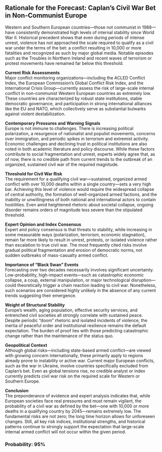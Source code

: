 ## Rationale for the Forecast: Caplan’s Civil War Bet in Non-Communist Europe

Western and Southern European countries—those not communist in 1988—have consistently demonstrated high levels of internal stability since World War II. Historical precedent shows that even during periods of intense unrest, violence has not approached the scale required to qualify as a civil war under the terms of the bet: a conflict resulting in 10,000 or more fatalities and recognized as such by major global media. Notable episodes such as the Troubles in Northern Ireland and recent waves of terrorism or protest movements have remained far below this threshold.

**Current Risk Assessments**  
Major conflict monitoring organizations—including the ACLED Conflict Index, the European Commission’s Global Conflict Risk Index, and the International Crisis Group—currently assess the risk of large-scale internal conflict in non-communist Western European countries as extremely low. These countries are characterized by robust state institutions, stable democratic governance, and participation in strong international alliances like the EU and NATO, which collectively serve as substantial bulwarks against violent destabilization.

**Contemporary Pressures and Warning Signals**  
Europe is not immune to challenges. There is increasing political polarization, a resurgence of nationalist and populist movements, concerns over immigration, and periodic spikes in terrorism and extremist activity. Economic challenges and declining trust in political institutions are also noted in both academic literature and policy discourse. While these factors contribute to social fragmentation and unrest, experts widely agree that, as of now, there is no credible path from current trends to the outbreak of an organized, sustained civil war of the required magnitude.

**Threshold for Civil War Risk**  
The requirement for a qualifying civil war—sustained, organized armed conflict with over 10,000 deaths within a single country—sets a very high bar. Achieving this level of violence would require the widespread collapse of central authority, the formation of well-organized armed factions, and the inability or unwillingness of both national and international actors to contain hostilities. Even amid heightened rhetoric about societal collapse, ongoing disorder remains orders of magnitude less severe than the stipulated threshold.

**Expert Opinion and Index Consensus**  
Expert and policy consensus is that threats to stability, while increasing in some measurable ways (polarization, terrorism, economic stagnation), remain far more likely to result in unrest, protests, or isolated violence rather than escalation to true civil war. The most frequently cited risks involve gradual political fragmentation and erosion of democratic norms, not sudden outbreaks of mass-casualty armed conflict.

**Importance of “Black Swan” Events**  
Forecasting over two decades necessarily involves significant uncertainty. Low-probability, high-impact events—such as catastrophic economic collapse, a coup, external manipulation, or major technological disruption—could theoretically trigger a chain reaction leading to civil war. Nonetheless, such scenarios are considered highly unlikely in the absence of any current trends suggesting their emergence.

**Weight of Structural Stability**  
Europe’s wealth, aging population, effective security services, and entrenched civil societies all strongly correlate with sustained peace. Despite periodic “doom” rhetoric and isolated incidents of violence, the inertia of peaceful order and institutional resilience remains the default expectation. The burden of proof lies with those predicting catastrophic change rather than the maintenance of the status quo.

**Geopolitical Context**  
Although global risks—including state-based armed conflict—are viewed with growing concern internationally, these primarily apply to regions already prone to instability or active war. Current major European conflicts, such as the war in Ukraine, involve countries specifically excluded from Caplan’s bet. Even as global tensions rise, no credible analyst or index currently predicts civil war risk on the required scale for Western or Southern Europe.

**Conclusion**  
The preponderance of evidence and expert analysis indicates that, while European societies face real pressures and must remain vigilant, the probability of a civil war as defined by the bet—one with 10,000 or more deaths in a qualifying country by 2045—remains extremely low. The fundamental risks are not zero; the long time horizon allows for unforeseen changes. Still, all key risk indices, institutional strengths, and historical patterns continue to strongly support the expectation that large-scale internal armed conflict will not occur within the given period.

### Probability: 95%